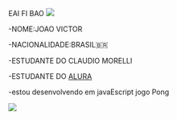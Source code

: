 EAI FI BAO 
![](https://i.gifer.com/XOsX.gif)


-NOME:JOAO VICTOR

-NACIONALIDADE:BRASIL🇧🇷

-ESTUDANTE DO CLAUDIO MORELLI

-ESTUDANTE DO [ALURA](https://www.alura.com.br/?srsltid=AfmBOoqlmbTFiBFNlRyIVfiNAgjzAaLD6ZrjDReKic5qxl-jjSSBFD8R)

-estou desenvolvendo em javaEscript jogo Pong


![](https://facts.net/wp-content/uploads/2023/05/simpsons-gif.gif)


